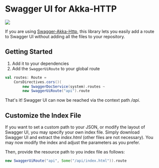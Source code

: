 # Swagger UI for Akka-HTTP
[![](https://jitpack.io/v/matfax/akka-http-swagger-ui.svg)](https://jitpack.io/#matfax/akka-http-swagger-ui)

If you are using [Swagger-Akka-Http](https://github.com/swagger-akka-http/swagger-akka-http), this library lets you easily add a route to Swagger UI without adding all the files to your repository.

## Getting Started

1. Add it to your dependencies
2. Add the ``SwaggerUiRoute`` to your global route

```Scala
val routes: Route =
    CorsDirectives.cors()(
        new SwaggerDocService(system).routes ~
        new SwaggerUiRoute("api").route
```

That's it! Swagger UI can now be reached via the context path */api*.

## Customize the Index File

If you want to set a custom path to your JSON, or modify the layout of Swagger UI, you may specify your own index file.
Simply download Swagger UI and extract the *index.html* (other files are not necessary). You may now modify the index and adjust the parameters as you prefer.

Then, provide the resource path to you index file as follows:

```Scala
new SwaggerUiRoute("api", Some("/api/index.html")).route
```
